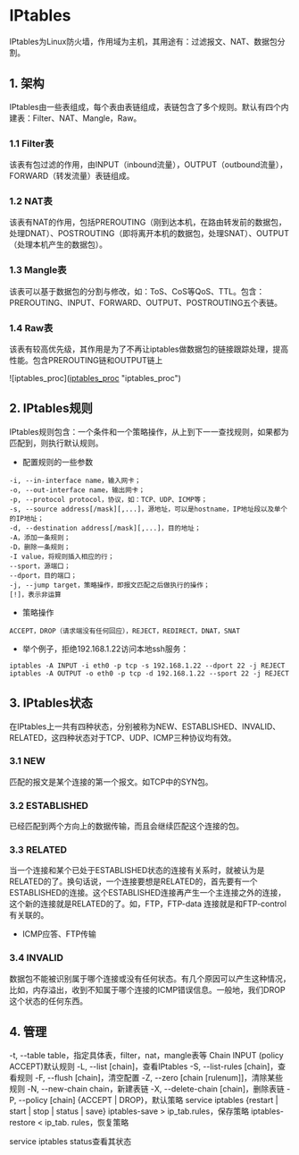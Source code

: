 # IPtables
IPtables为Linux防火墙，作用域为主机，其用途有：过滤报文、NAT、数据包分割。
## 1. 架构
IPtables由一些表组成，每个表由表链组成，表链包含了多个规则。默认有四个内建表：Filter、NAT、Mangle，Raw。
### 1.1 Filter表
该表有包过滤的作用，由INPUT（inbound流量），OUTPUT（outbound流量），FORWARD（转发流量）表链组成。
### 1.2 NAT表
该表有NAT的作用，包括PREROUTING（刚到达本机，在路由转发前的数据包，处理DNAT）、POSTROUTING（即将离开本机的数据包，处理SNAT）、OUTPUT（处理本机产生的数据包）。
### 1.3 Mangle表
该表可以基于数据包的分割与修改，如：ToS、CoS等QoS、TTL。包含：PREROUTING、INPUT、FORWARD、OUTPUT、POSTROUTING五个表链。
### 1.4 Raw表
该表有较高优先级，其作用是为了不再让iptables做数据包的链接跟踪处理，提高性能。包含PREROUTING链和OUTPUT链上

![iptables_proc]([iptables_proc](https://github.com/Minions1128/net_tech_notes/blob/master/img/iptables.proc.png "iptables_proc") "iptables_proc")
## 2. IPtables规则
IPtables规则包含：一个条件和一个策略操作，从上到下一一查找规则，如果都为匹配到，则执行默认规则。
* 配置规则的一些参数
```
-i, --in-interface name，输入网卡；
-o, --out-interface name，输出网卡；
-p, --protocol protocol，协议，如：TCP、UDP、ICMP等；
-s, --source address[/mask][,...]，源地址，可以是hostname，IP地址段以及单个的IP地址；
-d, --destination address[/mask][,...]，目的地址；
-A，添加一条规则；
-D，删除一条规则；
-I value，将规则插入相应的行；
--sport，源端口；
--dport，目的端口；
-j, --jump target，策略操作，即报文匹配之后做执行的操作；
[!]，表示非运算
```
* 策略操作
```
ACCEPT，DROP（请求端没有任何回应），REJECT，REDIRECT，DNAT，SNAT
```
* 举个例子，拒绝192.168.1.22访问本地ssh服务：
```
iptables -A INPUT -i eth0 -p tcp -s 192.168.1.22 --dport 22 -j REJECT
iptables -A OUTPUT -o eth0 -p tcp -d 192.168.1.22 --sport 22 -j REJECT
```
## 3. IPtables状态
在IPtables上一共有四种状态，分别被称为NEW、ESTABLISHED、INVALID、RELATED，这四种状态对于TCP、UDP、ICMP三种协议均有效。
### 3.1 NEW
匹配的报文是某个连接的第一个报文。如TCP中的SYN包。
### 3.2 ESTABLISHED
已经匹配到两个方向上的数据传输，而且会继续匹配这个连接的包。
### 3.3 RELATED
当一个连接和某个已处于ESTABLISHED状态的连接有关系时，就被认为是RELATED的了。换句话说，一个连接要想是RELATED的，首先要有一个ESTABLISHED的连接。这个ESTABLISHED连接再产生一个主连接之外的连接，这个新的连接就是RELATED的了。如，FTP，FTP-data 连接就是和FTP-control有关联的。
* ICMP应答、FTP传输
### 3.4 INVALID
数据包不能被识别属于哪个连接或没有任何状态。有几个原因可以产生这种情况，比如，内存溢出，收到不知属于哪个连接的ICMP错误信息。一般地，我们DROP这个状态的任何东西。
## 4. 管理
-t, --table table，指定具体表，filter，nat，mangle表等
Chain INPUT (policy ACCEPT)默认规则
-L, --list [chain]，查看IPtables
-S, --list-rules [chain]，查看规则
-F, --flush [chain]，清空配置
-Z, --zero [chain [rulenum]]，清除某些规则
-N, --new-chain chain，新建表链
-X, --delete-chain [chain]，删除表链
-P, --policy [chain] {ACCEPT | DROP}，默认策略
service iptables {restart | start | stop | status | save}
iptables-save > ip_tab.rules，保存策略
iptables-restore < ip_tab. rules，恢复策略

service iptables status查看其状态

